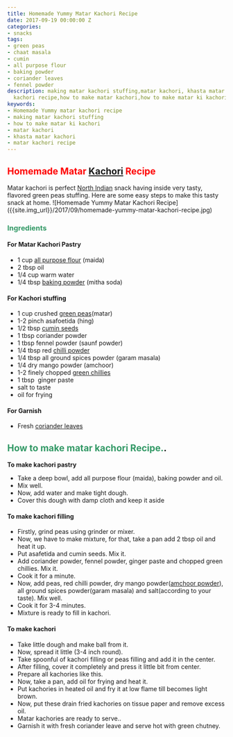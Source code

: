 ```yaml
---
title: Homemade Yummy Matar Kachori Recipe
date: 2017-09-19 00:00:00 Z
categories:
- snacks
tags:
- green peas
- chaat masala
- cumin
- all purpose flour
- baking powder
- coriander leaves
- fennel powder
description: making matar kachori stuffing,matar kachori, khasta matar kachori recipe,matar
  kachori recipe,how to make matar kachori,how to make matar ki kachori,kachori
keywords:
- Homemade Yummy matar kachori recipe
- making matar kachori stuffing
- how to make matar ki kachori
- matar kachori
- khasta matar kachori
- matar kachori recipe
---
```


<h2><span style="color: #ff0000;"><strong>Homemade Matar <a class="zem_slink" title="Kachori" href="http://en.wikipedia.org/wiki/Kachori" target="_blank" rel="wikipedia noopener">Kachori</a> </strong></span><span style="color: #ff0000;"><b>Recipe</b></span></h2>
Matar kachori is perfect <a class="zem_slink" title="North India" href="http://en.wikipedia.org/wiki/North_India" target="_blank" rel="wikipedia noopener">North Indian</a> snack having inside very tasty, flavored green peas stuffing. Here are some easy steps to make this tasty snack at home.
![Homemade Yummy Matar Kachori Recipe]({{site.img_url}}/2017/09/homemade-yummy-matar-kachori-recipe.jpg)
<h3><span style="color: #339966;"><strong>Ingredients</strong></span></h3>
<h4><strong>For Matar Kachori Pastry</strong></h4>
<ul>
 	<li>1 cup <a class="zem_slink" title="Flour" href="http://en.wikipedia.org/wiki/Flour" target="_blank" rel="wikipedia noopener">all purpose flour</a> (maida)</li>
 	<li>2 tbsp oil</li>
 	<li>1/4 cup warm water</li>
 	<li>1/4 tbsp <a class="zem_slink" title="Baking powder" href="http://en.wikipedia.org/wiki/Baking_powder" target="_blank" rel="wikipedia noopener">baking powder</a> (mitha soda)</li>
</ul>
<h4><strong>For Kachori stuffing</strong></h4>
<ul>
 	<li>1 cup crushed <a class="zem_slink" title="Pea" href="http://en.wikipedia.org/wiki/Pea" target="_blank" rel="wikipedia noopener">green peas</a>(matar)</li>
 	<li>1-2 pinch asafoetida (hing)</li>
 	<li>1/2 tbsp <a class="zem_slink" title="Cumin" href="http://en.wikipedia.org/wiki/Cumin" target="_blank" rel="wikipedia noopener">cumin seeds</a></li>
 	<li>1 tbsp coriander powder</li>
 	<li>1 tbsp fennel powder (saunf powder)</li>
 	<li>1/4 tbsp red <a class="zem_slink" title="Chili powder" href="http://en.wikipedia.org/wiki/Chili_powder" target="_blank" rel="wikipedia noopener">chilli powder</a></li>
 	<li>1/4 tbsp all ground spices powder (garam masala)</li>
 	<li>1/4 dry mango powder (amchoor)</li>
 	<li>1-2 finely chopped <a class="zem_slink" title="Chili pepper" href="http://en.wikipedia.org/wiki/Chili_pepper" target="_blank" rel="wikipedia noopener">green chillies</a></li>
 	<li>1 tbsp  ginger paste</li>
 	<li>salt to taste</li>
 	<li>oil for frying</li>
</ul>
<h4><strong>For Garnish</strong></h4>
<ul>
 	<li>Fresh <a class="zem_slink" title="Coriander" href="http://en.wikipedia.org/wiki/Coriander" target="_blank" rel="wikipedia noopener">coriander leaves</a></li>
</ul>
<h2><span style="color: #339966;"><strong>How to make matar kachori Recipe.</strong></span>.</h2>
<script async src="//pagead2.googlesyndication.com/pagead/js/adsbygoogle.js"></script>
<!-- post -->
<ins class="adsbygoogle" style="display: block;" data-ad-client="ca-pub-8391089480493038" data-ad-slot="4079886109" data-ad-format="auto"></ins>
<script>
(adsbygoogle = window.adsbygoogle || []).push({});
</script>

<strong>To make kachori pastry</strong>
<ul>
 	<li>Take a deep bowl, add all purpose flour (maida), baking powder and oil.</li>
 	<li>Mix well.</li>
 	<li>Now, add water and make tight dough.</li>
 	<li>Cover this dough with damp cloth and keep it aside</li>
</ul>
<h4><strong>To make kachori filling</strong></h4>
<ul>
 	<li>Firstly, grind peas using grinder or mixer.</li>
 	<li>Now, we have to make mixture, for that, take a pan add 2 tbsp oil and heat it up.</li>
 	<li>Put asafetida and cumin seeds. Mix it.</li>
 	<li>Add coriander powder, fennel powder, ginger paste and chopped green chillies. Mix it.</li>
 	<li>Cook it for a minute.</li>
 	<li>Now, add peas, red chilli powder, dry mango powder(<a class="zem_slink" title="Amchoor" href="http://en.wikipedia.org/wiki/Amchoor" target="_blank" rel="wikipedia noopener">amchoor powder</a>), all ground spices powder(garam masala) and salt(according to your taste). Mix well.</li>
 	<li>Cook it for 3-4 minutes.</li>
 	<li>Mixture is ready to fill in kachori.</li>
</ul>
<h4><strong>To make kachori</strong></h4>
<ul>
 	<li>Take little dough and make ball from it.</li>
 	<li>Now, spread it little (3-4 inch round).</li>
 	<li>Take spoonful of kachori filling or peas filling and add it in the center.</li>
 	<li>After filling, cover it completely and press it little bit from center.</li>
 	<li>Prepare all kachories like this.</li>
 	<li>Now, take a pan, add oil for frying and heat it.</li>
 	<li>Put kachories in heated oil and fry it at low flame till becomes light brown.</li>
 	<li>Now, put these drain fried kachories on tissue paper and remove excess oil.</li>
 	<li>Matar kachories are ready to serve..</li>
 	<li>Garnish it with fresh coriander leave and serve hot with green chutney.</li>
</ul>
&nbsp;
